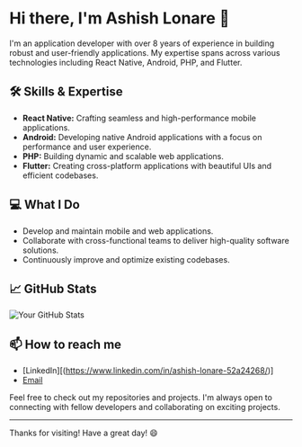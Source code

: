 # Hi there, I'm Ashish Lonare 👋

I'm an application developer with over 8 years of experience in building robust and user-friendly applications. My expertise spans across various technologies including React Native, Android, PHP, and Flutter.

## 🛠 Skills & Expertise
- **React Native:** Crafting seamless and high-performance mobile applications.
- **Android:** Developing native Android applications with a focus on performance and user experience.
- **PHP:** Building dynamic and scalable web applications.
- **Flutter:** Creating cross-platform applications with beautiful UIs and efficient codebases.

## 💻 What I Do
- Develop and maintain mobile and web applications.
- Collaborate with cross-functional teams to deliver high-quality software solutions.
- Continuously improve and optimize existing codebases.

## 📈 GitHub Stats
![Your GitHub Stats](https://github-readme-stats.vercel.app/api?username=yourusername&show_icons=true&theme=default)

## 📫 How to reach me
- [LinkedIn][(https://www.linkedin.com/in/ashish-lonare-52a24268/)]
- [Email](mailto:ashish.lonare999@.com)

Feel free to check out my repositories and projects. I'm always open to connecting with fellow developers and collaborating on exciting projects.

---

Thanks for visiting! Have a great day! 😄

